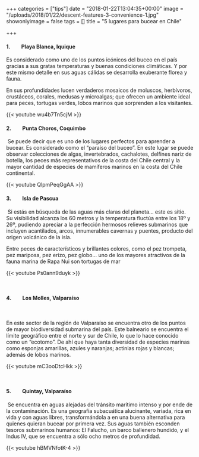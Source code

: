 +++
categories = ["tips"]
date = "2018-01-22T13:04:35+00:00"
image = "/uploads/2018/01/22/descent-features-3-convenience-1.jpg"
showonlyimage = false
tags = []
title = "5 lugares para bucear en Chile"

+++
#### **1.         Playa Blanca, Iquique**

Es considerado como uno de los puntos icónicos del buceo en el país gracias a sus gratas temperaturas y buenas condiciones climáticas. Y por este mismo detalle en sus aguas cálidas se desarrolla exuberante florea y fauna. 

En sus profundidades lucen verdaderos mosaicos de moluscos, herbívoros, crustáceos, corales, medusas y microalgas; que ofrecen un ambiente ideal para peces, tortugas verdes, lobos marinos que sorprenden a los visitantes. 

{{< youtube wu4b7Tn5cjM >}}                      

#### **2.         Punta Choros, Coquimbo**

 Se puede decir que es uno de los lugares perfectos para aprender a bucear. Es considerado como el “paraíso del buceo”. En este lugar se puede observar colecciones de algas, invertebrados, cachalotes, delfines nariz de botella, los peces más representativos de la costa del Chile central y la mayor cantidad de especies de mamíferos marinos en la costa del Chile continental.

{{< youtube QlpmPeqGgAA >}} 

#### **3.         Isla de Pascua**

 Si estás en búsqueda de las aguas más claras del planeta… este es sitio. Su visibilidad alcanza los 60 metros y la temperatura fluctúa entre los 18º y 26º, pudiendo apreciar a la perfección hermosos relieves submarinos que incluyen acantilados, arcos, innumerables cavernas y puentes, producto del origen volcánico de la isla. 

Entre peces de característicos y brillantes colores, como el pez trompeta, pez mariposa, pez erizo, pez globo… uno de los mayores atractivos de la fauna marina de Rapa Nui son tortugas de mar

{{< youtube Ps0ann9duyk >}}

  

#### **4.         Los Molles, Valparaíso**

 

En este sector de la región de Valparaíso se encuentra otro de los puntos de mayor biodiversidad submarina del país. Este balneario se encuentra el límite geográfico entre el norte y sur de Chile, lo que lo hace conocido como un “ecotomo”. De ahí que haya tanta diversidad de especies marinas como esponjas amarillas, azules y naranjas; actinias rojas y blancas; además de lobos marinos. 

{{< youtube mC3ooDtcHkk >}}

 

#### **5.         Quintay, Valparaíso**

 Se encuentra en aguas alejadas del tránsito marítimo intenso y por ende de la contaminación. Es una geografía subacuática alucinante, variada, rica en vida y con aguas libres, transformándola a en una buena alternativa para quienes quieran bucear por primera vez. Sus aguas también esconden tesoros submarinos humanos: El Falucho, un barco ballenero hundido, y el Indus IV, que se encuentra a sólo ocho metros de profundidad.

{{< youtube hBMVNfotK-4 >}}